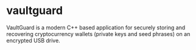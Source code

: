 # vaultguard
VaultGuard is a modern C++ based application for securely storing and recovering cryptocurrency wallets (private keys and seed phrases) on an encrypted USB drive.

